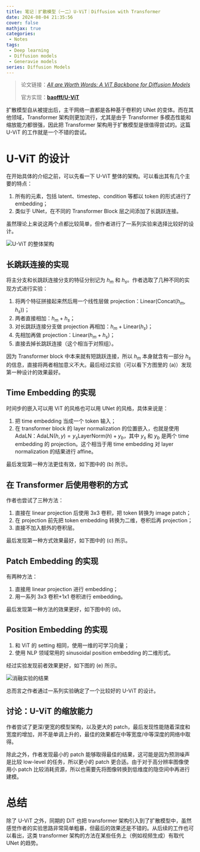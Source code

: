 ```yaml
---
title: 笔记｜扩散模型（一二）U-ViT｜Diffusion with Transformer
date: 2024-08-04 21:35:56
cover: false
mathjax: true
categories:
 - Notes
tags:
 - Deep learning
 - Diffusion models
 - Generavie models
series: Diffusion Models
---
```


> 论文链接：*[All are Worth Words: A ViT Backbone for Diffusion Models](https://arxiv.org/abs/2209.12152)*
>
> 官方实现：**[baofff/U-ViT](https://github.com/baofff/U-ViT)**

扩散模型自从被提出后，主干网络一直都是各种基于卷积的 UNet 的变体。而在其他领域，Transformer 架构则更加流行，尤其是由于 Transformer 多模态性能和缩放能力都很强，因此把 Transformer 架构用于扩散模型是很值得尝试的。这篇 U-ViT 的工作就是一个不错的尝试。

# U-ViT 的设计

在开始具体的介绍之前，可以先看一下 U-ViT 整体的架构。可以看出其有几个主要的特点：

1. 所有的元素，包括 latent、timestep、condition 等都以 token 的形式进行了 embedding；
2. 类似于 UNet，在不同的 Transformer Block 层之间添加了长跳跃连接。

虽然理论上来说这两个点都比较简单，但作者进行了一系列实验来选择比较好的设计。

<img src="https://littlenyima-1319014516.cos.ap-beijing.myqcloud.com/blog/2024/08/04/uvit-framework.jpg" alt="U-ViT 的整体架构" style="max-width: min(100%, 350px)" />

## 长跳跃连接的实现

将主分支和长跳跃连接分支的特征分别记为 $h_m$ 和 $h_s$。作者选取了几种不同的实现方式进行实验：

1. 将两个特征拼接起来然后用一个线性层做 projection：$\mathrm{Linear}(\mathrm{Concat}(h_m,h_s))$；
2. 两者直接相加：$h_m+h_s$；
3. 对长跳跃连接分支做 projection 再相加：$h_m+\mathrm{Linear}(h_s)$；
4. 先相加再做 projection：$\mathrm{Linear}(h_m+h_s)$；
5. 直接去掉长跳跃连接（这个相当于对照组）。

因为 Transformer block 中本来就有短跳跃连接，所以 $h_m$ 本身就含有一部分 $h_s$ 的信息，直接将两者相加意义不大。最后经过实验（可以看下方图里的 (a)）发现第一种设计的效果最好。

## Time Embedding 的实现

时间步的嵌入可以用 ViT 的风格也可以用 UNet 的风格，具体来说是：

1. 把 time embedding 当成一个 token 输入；
2. 在 transformer block 的 layer normalization 的位置嵌入，也就是使用 AdaLN：$\mathrm{AdaLN}(h,y)=y_s\mathrm{LayerNorm}(h)+y_b$，其中 $y_s$ 和 $y_b$ 是两个 time embedding 的 projection。这个相当于用 time embedding 对 layer normalization 的结果进行 affine。

最后发现第一种方法更佳有效，如下图中的 (b) 所示。

## 在 Transformer 后使用卷积的方式

作者也尝试了三种方法：

1. 直接在 linear projection 后使用 3x3 卷积，把 token 转换为 image patch；
2. 在 projection 前先把 token embedding 转换为二维，卷积后再 projection；
3. 直接不加入额外的卷积层。

最后发现第一种方式效果最好，如下图中的 (c) 所示。

## Patch Embedding 的实现

有两种方法：

1. 直接用 linear projection 进行 embedding；
2. 用一系列 3x3 卷积+1x1 卷积进行 embedding。

最后发现第一种方法的效果更好，如下图中的 (d)。

## Position Embedding 的实现

1. 和 ViT 的 setting 相同，使用一维的可学习向量；
2. 使用 NLP 领域常用的 sinusoidal position embedding 的二维形式。

经过实验发现前者效果更好，如下图的 (e) 所示。

![消融实验的结果](https://littlenyima-1319014516.cos.ap-beijing.myqcloud.com/blog/2024/08/05/uvit-design-ablation.jpg)

总而言之作者通过一系列实验确定了一个比较好的 U-ViT 的设计。

## 讨论：U-ViT 的缩放能力

作者尝试了更深/更宽的模型架构，以及更大的 patch，最后发现性能随着深度和宽度的增加，并不是单调上升的，最佳的效果都在中等宽度/中等深度的网络中取得。

除此之外，作者发现最小的 patch 能够取得最佳的结果，这可能是因为预测噪声是比较 low-level 的任务，所以更小的 patch 更合适。由于对于高分辨率图像使用小 patch 比较消耗资源，所以也需要先将图像转换到低维度的隐空间中再进行建模。

# 总结

除了 U-ViT 之外，同期的 DiT 也把 transformer 架构引入到了扩散模型中，虽然感觉作者的实验思路非常简单粗暴，但最后的效果还是不错的。从后续的工作也可以看出，这类 transformer 架构的方法在某些任务上（例如视频生成）有取代 UNet 的趋势。